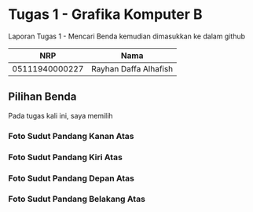 # Tugas 1 - Grafika Komputer B 
Laporan Tugas 1 - Mencari Benda kemudian dimasukkan ke dalam github

NRP              | Nama
-----------------|-----------
05111940000227   | Rayhan Daffa Alhafish 

## Pilihan Benda 
Pada tugas kali ini, saya memilih 

### Foto Sudut Pandang Kanan Atas 

### Foto Sudut Pandang Kiri Atas

### Foto Sudut Pandang Depan Atas

### Foto Sudut Pandang Belakang Atas 
